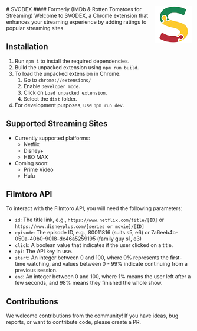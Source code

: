 <img align="right" src="https://github.com/jeremyreist/imdb-rt-streaming/blob/main/src/img/logo_small.png" alt="SVODEX Logo">
# SVODEX 
#### Formerly (IMDb & Rotten Tomatoes for Streaming)
Welcome to SVODEX, a Chrome extension that enhances your streaming experience by adding ratings to popular streaming sites.

## Installation
1. Run `npm i` to install the required dependencies.
2. Build the unpacked extension using `npm run build`.
3. To load the unpacked extension in Chrome:
    1. Go to `chrome://extensions/`
    2. Enable `Developer mode`.
    3. Click on `Load unpacked extension`.
    4. Select the `dist` folder.
4. For development purposes, use `npm run dev`.

## Supported Streaming Sites
- Currently supported platforms:
  - Netflix
  - Disney+
  - HBO MAX
- Coming soon: 
  - Prime Video
  - Hulu

## Filmtoro API
To interact with the Filmtoro API, you will need the following parameters:
- `id`: The title link, e.g., `https://www.netflix.com/title/[ID]` or `https://www.disneyplus.com/[series or movie]/[ID]`
- `episode`: The episode ID, e.g., 80011816 (suits s5, e6) or 7a6eeb4b-050a-40b0-9018-dc46a5259195 (family guy s1, e3)
- `click`: A boolean value that indicates if the user clicked on a title.
- `api`: The API key in use.
- `start`: An integer between 0 and 100, where 0% represents the first-time watching, and values between 0 - 99% indicate continuing from a previous session.
- `end`: An integer between 0 and 100, where 1% means the user left after a few seconds, and 98% means they finished the whole show.

## Contributions
We welcome contributions from the community! If you have ideas, bug reports, or want to contribute code, please create a PR.
